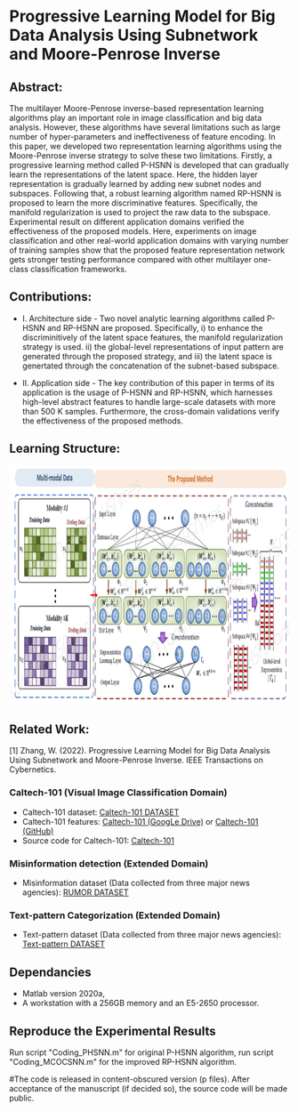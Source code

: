 # Progressive Learning Model for Big Data Analysis Using Subnetwork and Moore-Penrose Inverse
## Abstract:

The multilayer Moore-Penrose inverse-based representation learning algorithms play an important role in image classification and big data analysis. However, these algorithms have several limitations such as large number of hyper-parameters and ineffectiveness of feature encoding. In this paper, we developed two representation learning algorithms using the Moore-Penrose inverse strategy to solve these two limitations. Firstly, a progressive learning method called P-HSNN is developed that can gradually learn the representations of the latent space. Here, the hidden layer representation is gradually learned by adding new subnet nodes and subspaces. Following that, a robust learning algorithm named RP-HSNN is proposed to learn the more discriminative features. Specifically, the manifold regularization is used to project the raw data to the subspace. Experimental result on different application domains verified the effectiveness of the proposed models. Here, experiments on image classification and other real-world application domains with varying number of training samples show that the proposed feature representation network gets stronger testing performance compared with other multilayer one-class classification  frameworks.


## Contributions:
* I. Architecture side - Two novel analytic learning algorithms called P-HSNN and RP-HSNN are proposed. Specifically, i) to enhance the discriminitively of the latent space features, the manifold regularization strategy is used. ii) the global-level representations of input pattern are generated through the proposed strategy, and iii) the latent space is genertated through the concatenation of the subnet-based subspace.

* II. Application side - The key contribution of this paper in terms of its application is the usage of P-HSNN and RP-HSNN, which harnesses high-level abstract features to handle large-scale datasets with more than 500 K samples. Furthermore, the cross-domain validations verify the effectiveness of the proposed methods. 


## Learning Structure:

<img src="https://github.com/1027051515/PHSNN-RPHSNN/blob/main/graph.png" width="1050" height="430" />

## Related Work:

[1] Zhang, W. (2022). Progressive Learning Model for Big Data Analysis Using Subnetwork and Moore-Penrose Inverse. IEEE Transactions on Cybernetics.

### Caltech-101 (Visual Image Classification Domain)
* Caltech-101 dataset: [Caltech-101 DATASET](http://yann.lecun.com/exdb/mnist/)
* Caltech-101 features: [Caltech-101 (GoogLe Drive)](https://drive.google.com/file/d/1kWEMoIbtR8TKJq0X8btXrFqSetzOyHWH/view?usp=sharing) or [Caltech-101 (GitHub)](https://github.com/W1AE/OCC/blob/main/M_2.mat)
* Source code for Caltech-101: [Caltech-101](https://github.com/W1AE/OCC/blob/main/Demo_MNIST.zip)

### Misinformation detection (Extended Domain)
* Misinformation dataset (Data collected from three major news agencies): [RUMOR DATASET](https://github.com/1027051515/PHSNN-RPHSNN/blob/main/BL.csv)

### Text-pattern Categorization (Extended Domain)
* Text-pattern dataset (Data collected from three major news agencies): [Text-pattern DATASET](https://github.com/W1AE/OCC/blob/main/BL.csv)

## Dependancies
* Matlab version 2020a,
* A workstation with a 256GB memory and an E5-2650 processor.

## Reproduce the Experimental Results

Run script "Coding_PHSNN.m" for original P-HSNN algorithm, run script "Coding_MCOCSNN.m" for the improved RP-HSNN algorithm.

#The code is released in content-obscured version (p files). After acceptance of the manuscript (if decided so), the source code will be made public.
